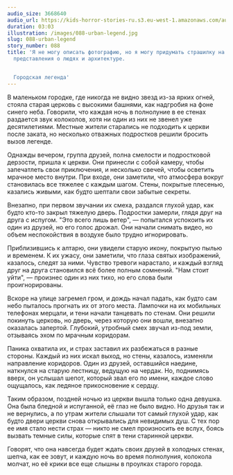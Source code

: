 ```yaml
---
audio_size: 3668640
audio_url: https://kids-horror-stories-ru.s3.eu-west-1.amazonaws.com/audio/088-urban-legend.mp3
duration: 03:03
illustration: /images/088-urban-legend.jpg
slug: 088-urban-legend
story_number: 088
title: 'Я не могу описать фотографию, но я могу придумать страшилку на основе общего
  представления о людях и архитектуре.


  Городская легенда'
---
```


В маленьком городке, где никогда не видно звезд из-за ярких огней, стояла старая церковь с высокими башнями, как надгробия на фоне синего неба. Говорили, что каждая ночь в полнолуние в ее стенах раздается звук колоколов, хотя ни один из них не звенел уже десятилетиями. Местные жители старались не подходить к церкви после заката, но несколько отважных подростков решили бросить вызов легенде.

Однажды вечером, группа друзей, полна смелости и подростковой дерзости, пришла к церкви. Они принесли с собой камеру, чтобы запечатлеть свои приключения, и несколько свечей, чтобы осветить мрачное место внутри. При входе, они заметили, что атмосфера вокруг становилась все тяжелее с каждым шагом. Стены, покрытые плесенью, казались живыми, как будто шептали свои забытые секреты.

Внезапно, при первом звучании их смеха, раздался глухой удар, как будто кто-то закрыл тяжелую дверь. Подростки замерли, глядя друг на друга с испугом. "Это всего лишь ветер", — попытался успокоить их один из друзей, но его голос дрожал. Они начали снимать видео, но объем неспокойствия в воздухе было трудно игнорировать.

Приблизившись к алтарю, они увидели старую икону, покрытую пылью и временем. К их ужасу, они заметили, что глаза святых изображений, казалось, следят за ними. Чувство тревоги нарастало, и каждый взгляд друг на друга становился всё более полным сомнений. "Нам стоит уйти", — произнес один из них тихо, но его слова были проигнорированы.

Вскоре на улице загремел гром, и дождь начал падать, как будто сам небо пыталось прогнать их от этого места. Лампочки на их мобильных телефонах мерцали, и тени начали танцевать по стенам. Они решили покинуть церковь, но дверь, через которую они вошли, внезапно оказалась запертой. Глубокий, утробный смех звучал из-под земли, отзываясь эхом по мрачным коридорам.

Паника охватила их, и страх заставил их разбежаться в разные стороны. Каждый из них искал выход, но стены, казалось, изменяли направление коридоров. Один из друзей, оставшийся наедине, наткнулся на старую лестницу, ведущую на чердак. Но, поднимясь вверх, он услышал шепот, который звал его по имени, каждое слово ощущалось, как ледяное прикосновение к сердцу.

Таким образом, поздней ночью из церкви вышла только одна девушка. Она была бледной и испуганной, её глаз не было видно. Но друзья так и не вернулись, а по утрам жители слышали тот самый глухой удар, как будто двери церкви снова открывались для невидимых душ. С тех пор ее имя стало нести страх — никто не смел произносить ее вслух, боясь вызвать темные силы, которые спят в тени старинной церкви. 

Говорят, что она навсегда будет ждать своих друзей в холодных стенах, шепча, как ее зовут, и каждую ночь во время полнолуния, колокола молчат, но её крики все еще слышны в проулках старого города.